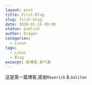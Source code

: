 ```yaml
---
layout: post
title: First-Blog
slug: first-blog
date: 2020-01-16 09:00
status: publish
author: Dragon
categories: 
  - Linux
tags: 
  - Linux
  - Blog
excerpt: 新博客,新气象
---
```


这是第一篇博客,感谢`Maverick` & `Galileo`